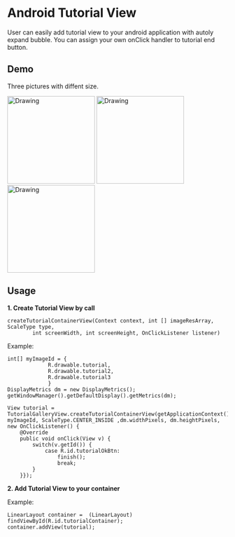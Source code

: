 
# **Android Tutorial View**
User can easily add tutorial view to your android application with autoly expand bubble.
You can assign your own onClick handler to tutorial end button. 

## **Demo**

Three pictures with diffent size. 

<img src="http://i.imgur.com/3ag9BNi.png" alt="Drawing" width="200"/>
<img src="http://i.imgur.com/cxh9ts9.png" alt="Drawing" width="200"/>
<img src="http://i.imgur.com/g5DEO9D.png" alt="Drawing" width="200"/>

## **Usage**

**1. Create Tutorial View by call** 
```
createTutorialContainerView(Context context, int [] imageResArray, ScaleType type, 
		int screenWidth, int screenHeight, OnClickListener listener)
```

Example:
```
int[] myImageId = { 
	         R.drawable.tutorial,
	         R.drawable.tutorial2,
	         R.drawable.tutorial3
	         }
DisplayMetrics dm = new DisplayMetrics();
getWindowManager().getDefaultDisplay().getMetrics(dm);

View tutorial = TutorialGalleryView.createTutorialContainerView(getApplicationContext(), myImageId, ScaleType.CENTER_INSIDE ,dm.widthPixels, dm.heightPixels, new OnClickListener() { 
	@Override
	public void onClick(View v) {
		switch(v.getId()) {
			case R.id.tutorialOkBtn:
				finish();
				break;
		}
	}});

```

**2. Add Tutorial View to your container**

Example:
```
LinearLayout container =  (LinearLayout) findViewById(R.id.tutorialContainer);
container.addView(tutorial);
```
